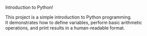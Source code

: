 Introduction to Python!

This project is a simple introduction to Python programming.  
It demonstrates how to define variables, perform basic arithmetic operations, and print results in a human-readable format.


